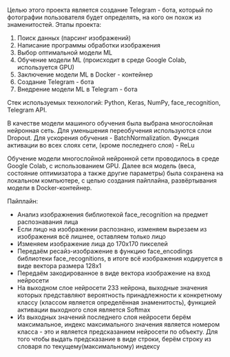 Целью этого проекта является создание Telegram - бота, который по фотографии пользователя будет определять, на кого он похож из знаменитостей.
Этапы проекта:
1) Поиск данных (парсинг изображений)  
2) Написание программы обработки изображения  
3) Выбор оптимальной модели ML  
4) Обучение модели ML (происходит в среде Google Colab, используется GPU)  
5) Заключение модели ML в Docker - контейнер  
6) Создание Telegram - бота  
7) Внедрение модели ML в Telegram - бота  

Стек используемых технологий: Python, Keras, NumPy, face_recognition, Telegram API.


В качестве модели машиного обучения была выбрана многослойная нейронная сеть.
Для уменьшения переобучения используются слои Dropout. Для ускорения обучения - BatchNormalization.
Функция активации во всех слоях сети, (кроме последнего слоя) - ReLu

Обучение модели многослойной нейронной сети проводилось в среде Google Colab, с использованием GPU. Далее вся модель (веса, состояние оптимизатора а также другие параметры) была сохранена на локальном компьютере, с целью создания пайплайна, развёртывания модели в Docker-контейнер.

Пайплайн:
 - Анализ изображнения библиотекой face_recognition на предмет распознавания лица 
 - Если лицо на изображении распознано, изменяем вырезаем из изображения всё лишнее, оставляем только лицо
 - Изменяем изображение лица до 170х170 пикселей
 - Передаём ресайз-изображение в функцию face_encodings библиотеки face_recognitions, в итоге всё изображения кодируется в виде вектора размера 128х1
 - Передаём закодированное в виде вектора изображение на вход нейросети
 - На выходном слое нейросети 233 нейрона, выходные значения которых представляют вероятность принадлежности к конкретному классу (классом является определённая знаменитость), функцией активации выходного слоя является Softmax
 - Из выходных значений последнего слоя нейросети берём максимальное, индекс максимального значения является номером класса - это и является предсказанием нейросети по объекту. Для того чтобы выдать предсказание в виде строки, берём строку из словаря по текущему(максимальному) индексу 
